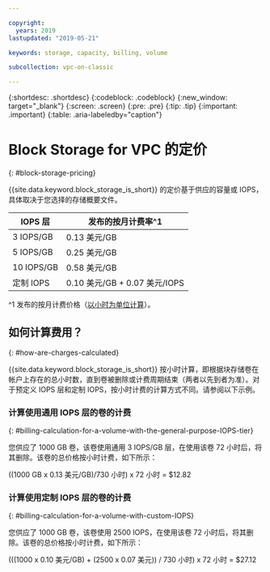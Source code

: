 ```yaml
---

copyright:
  years: 2019
lastupdated: "2019-05-21"

keywords: storage, capacity, billing, volume

subcollection: vpc-on-classic

---
```


{:shortdesc: .shortdesc}
{:codeblock: .codeblock}
{:new_window: target="_blank"}
{:screen: .screen}
{:pre: .pre}
{:tip: .tip}
{:important: .important}
{:table: .aria-labeledby="caption"}

# Block Storage for VPC 的定价
{: #block-storage-pricing}

{{site.data.keyword.block_storage_is_short}} 的定价基于供应的容量或 IOPS，具体取决于您选择的存储概要文件。

|IOPS 层|发布的按月计费率^1 |
|------------|--------------|
|3 IOPS/GB|0.13 美元/GB|
|5 IOPS/GB|0.25 美元/GB|
|10 IOPS/GB|0.58 美元/GB|
|定制 IOPS|0.10 美元/GB + 0.07 美元/IOPS |

^1 发布的按月计费价格（[以小时为单位计算](#how-are-charges-calculated)）。

## 如何计算费用？
{: #how-are-charges-calculated}

{{site.data.keyword.block_storage_is_short}} 按小时计算，即根据块存储卷在帐户上存在的总小时数，直到卷被删除或计费周期结束（两者以先到者为准）。对于预定义 IOPS 层和定制 IOPS，按小时计费的计算方式不同。请参阅以下示例。

### 计算使用通用 IOPS 层的卷的计费
{: #billing-calculation-for-a-volume-with-the-general-purpose-IOPS-tier}

您供应了 1000 GB 卷，该卷使用通用 3 IOPS/GB 层，在使用该卷 72 小时后，将其删除。该卷的总价格按小时计费，如下所示：

((1000 GB x 0.13 美元/GB)/730 小时) x 72 小时 = $12.82

### 计算使用定制 IOPS 层的卷的计费
{: #billing-calculation-for-a-volume-with-custom-IOPS}

您供应了 1000 GB 卷，该卷使用 2500 IOPS，在使用该卷 72 小时后，将其删除。该卷的总价格按小时计费，如下所示：

(((1000 x 0.10 美元/GB) + (2500 x 0.07 美元)) / 730 小时) x 72 小时 = $27.12
